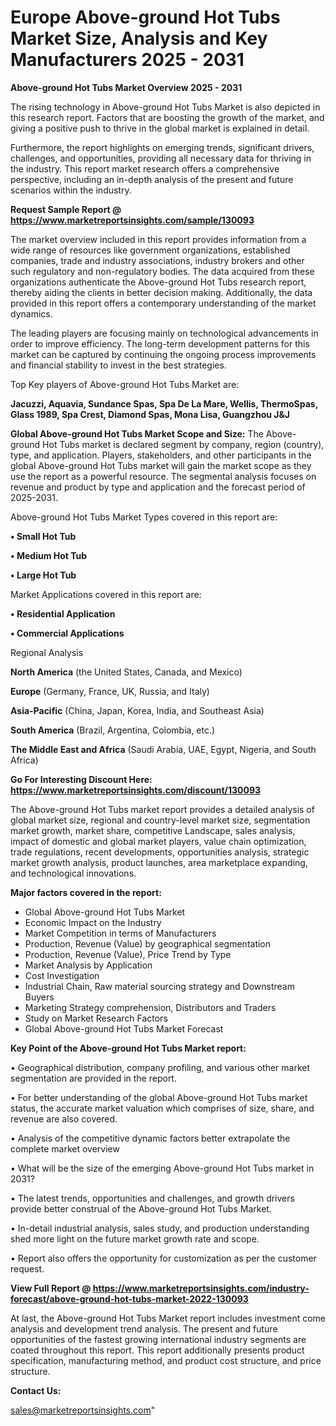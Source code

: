 # Europe Above-ground Hot Tubs Market Size, Analysis and Key Manufacturers 2025 - 2031

<Strong> Above-ground Hot Tubs Market Overview 2025 - 2031</strong>

The rising technology in Above-ground Hot Tubs Market is also depicted in this research report. Factors that are boosting the growth of the market, and giving a positive push to thrive in the global market is explained in detail.

Furthermore, the report highlights on emerging trends, significant drivers, challenges, and opportunities, providing all necessary data for thriving in the industry. This report market research offers a comprehensive perspective, including an in-depth analysis of the present and future scenarios within the industry.

<strong>Request Sample Report @ <a href=https://www.marketreportsinsights.com/sample/130093>https://www.marketreportsinsights.com/sample/130093</a></strong>

The market overview included in this report provides information from a wide range of resources like government organizations, established companies, trade and industry associations, industry brokers and other such regulatory and non-regulatory bodies. The data acquired from these organizations authenticate the Above-ground Hot Tubs research report, thereby aiding the clients in better decision making. Additionally, the data provided in this report offers a contemporary understanding of the market dynamics.

The leading players are focusing mainly on technological advancements in order to improve efficiency. The long-term development patterns for this market can be captured by continuing the ongoing process improvements and financial stability to invest in the best strategies.

Top Key players of Above-ground Hot Tubs Market are:

<strong>Jacuzzi, Aquavia, Sundance Spas, Spa De La Mare, Wellis, ThermoSpas, Glass 1989, Spa Crest, Diamond Spas, Mona Lisa, Guangzhou J&J</strong>

<strong><b>Global Above-ground Hot Tubs Market Scope and Size:</b></strong>
The Above-ground Hot Tubs market is declared segment by company, region (country), type, and application. Players, stakeholders, and other participants in the global Above-ground Hot Tubs market will gain the market scope as they use the report as a powerful resource. The segmental analysis focuses on revenue and product by type and application and the forecast period of 2025-2031.

Above-ground Hot Tubs Market Types covered in this report are:

<strong>• Small Hot Tub

• Medium Hot Tub

• Large Hot Tub</strong>

Market Applications covered in this report are:

<strong>• Residential Application

• Commercial Applications</strong> 

Regional Analysis

<strong>North America</strong> (the United States, Canada, and Mexico)

<strong>Europe</strong> (Germany, France, UK, Russia, and Italy)

<strong>Asia-Pacific</strong> (China, Japan, Korea, India, and Southeast Asia)

<strong>South America</strong> (Brazil, Argentina, Colombia, etc.)

<strong>The Middle East and Africa</strong> (Saudi Arabia, UAE, Egypt, Nigeria, and South Africa)

<strong>Go For Interesting Discount Here: <a href=https://www.marketreportsinsights.com/discount/130093>https://www.marketreportsinsights.com/discount/130093</a></strong>

The Above-ground Hot Tubs market report provides a detailed analysis of global market size, regional and country-level market size, segmentation market growth, market share, competitive Landscape, sales analysis, impact of domestic and global market players, value chain optimization, trade regulations, recent developments, opportunities analysis, strategic market growth analysis, product launches, area marketplace expanding, and technological innovations.

<strong><b>Major factors covered in the report:</b></strong>
<ul>
  <li>Global Above-ground Hot Tubs Market </li>
  <li>Economic Impact on the Industry</li>
  <li>Market Competition in terms of Manufacturers</li>
  <li>Production, Revenue (Value) by geographical segmentation</li>
  <li>Production, Revenue (Value), Price Trend by Type</li>
  <li>Market Analysis by Application</li>
  <li>Cost Investigation</li>
  <li>Industrial Chain, Raw material sourcing strategy and Downstream Buyers</li>
  <li>Marketing Strategy comprehension, Distributors and Traders</li>
  <li>Study on Market Research Factors</li>
  <li>Global Above-ground Hot Tubs Market Forecast</li>
</ul>

<strong><b>Key Point of the Above-ground Hot Tubs Market report:</b></strong>

• Geographical distribution, company profiling, and various other market segmentation are provided in the report.

• For better understanding of the global Above-ground Hot Tubs market status, the accurate market valuation which comprises of size, share, and revenue are also covered.

• Analysis of the competitive dynamic factors better extrapolate the complete market overview

• What will be the size of the emerging Above-ground Hot Tubs market in 2031?

• The latest trends, opportunities and challenges, and growth drivers provide better construal of the Above-ground Hot Tubs Market.

• In-detail industrial analysis, sales study, and production understanding shed more light on the future market growth rate and scope.

• Report also offers the opportunity for customization as per the customer request.

<strong><b>View Full Report @ <a href=https://www.marketreportsinsights.com/industry-forecast/above-ground-hot-tubs-market-2022-130093>https://www.marketreportsinsights.com/industry-forecast/above-ground-hot-tubs-market-2022-130093</a></b></strong>


At last, the Above-ground Hot Tubs Market report includes investment come analysis and development trend analysis. The present and future opportunities of the fastest growing international industry segments are coated throughout this report. This report additionally presents product specification, manufacturing method, and product cost structure, and price structure.

<strong>Contact Us:</strong>

sales@marketreportsinsights.com"
